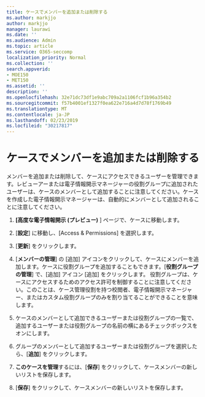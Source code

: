 ```yaml
---
title: ケースでメンバーを追加または削除する
ms.author: markjjo
author: markjjo
manager: laurawi
ms.date: ''
ms.audience: Admin
ms.topic: article
ms.service: O365-seccomp
localization_priority: Normal
ms.collection: ''
search.appverid:
- MOE150
- MET150
ms.assetid: ''
description: ''
ms.openlocfilehash: 32e71dc73df1e9abc709a2a1106fcf1b96a354b2
ms.sourcegitcommit: f57b4001ef1327f0ea622e716a4d7d78f1769b49
ms.translationtype: MT
ms.contentlocale: ja-JP
ms.lasthandoff: 02/23/2019
ms.locfileid: "30217817"
---
```

# <a name="add-or-remove-members-from-a-case"></a>ケースでメンバーを追加または削除する

メンバーを追加または削除して、ケースにアクセスできるユーザーを管理できます。レビューアーまたは電子情報開示マネージャーの役割グループに追加されたユーザーは、ケースのメンバーとして追加することに注意してください。ケースを作成した電子情報開示マネージャーは、自動的にメンバーとして追加されることに注意してください。

1. **[高度な電子情報開示 (プレビュー)** ] ページで、ケースに移動します。

2. [**設定**] に移動し、[Access & Permissions] を選択します。
 
3. [**更新**] をクリックします。
 
4. [**メンバーの管理**] の [追加] アイコンをクリックして、ケースにメンバーを追加します。ケースに役割グループを追加することもできます。[**役割グループの管理**] で、[追加] アイコン [追加] をクリックします。 役割グループは、ケースにアクセスするためのアクセス許可を制御することに注意してください。このことは、ケース管理役割を持つ校閲者、電子情報開示マネージャー、またはカスタム役割グループのみを割り当てることができることを意味します。
 
5. ケースのメンバーとして追加できるユーザーまたは役割グループの一覧で、追加するユーザーまたは役割グループの名前の横にあるチェックボックスをオンにします。

6. グループのメンバーとして追加するユーザーまたは役割グループを選択したら、[**追加**] をクリックします。

7. **このケースを管理**するには、[**保存**] をクリックして、ケースメンバーの新しいリストを保存します。

8. [**保存**] をクリックして、ケースメンバーの新しいリストを保存します。
